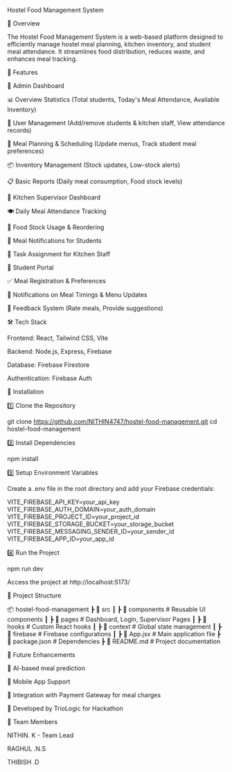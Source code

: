 Hostel Food Management System

📖 Overview

The Hostel Food Management System is a web-based platform designed to efficiently manage hostel meal planning, kitchen inventory, and student meal attendance. It streamlines food distribution, reduces waste, and enhances meal tracking.


🚀 Features


🔹 Admin Dashboard

📊 Overview Statistics (Total students, Today's Meal Attendance, Available Inventory)

👥 User Management (Add/remove students & kitchen staff, View attendance records)

📅 Meal Planning & Scheduling (Update menus, Track student meal preferences)

📦 Inventory Management (Stock updates, Low-stock alerts)

📋 Basic Reports (Daily meal consumption, Food stock levels)



🔹 Kitchen Supervisor Dashboard

🍽 Daily Meal Attendance Tracking

🛒 Food Stock Usage & Reordering

📢 Meal Notifications for Students

🔄 Task Assignment for Kitchen Staff



🔹 Student Portal

✅ Meal Registration & Preferences

📢 Notifications on Meal Timings & Menu Updates

📝 Feedback System (Rate meals, Provide suggestions)



🛠️ Tech Stack

Frontend: React, Tailwind CSS, Vite

Backend: Node.js, Express, Firebase

Database: Firebase Firestore

Authentication: Firebase Auth



🔧 Installation

1️⃣ Clone the Repository

git clone https://github.com/NITHIN4747/hostel-food-management.git
cd hostel-food-management

2️⃣ Install Dependencies

npm install

3️⃣ Setup Environment Variables

Create a .env file in the root directory and add your Firebase credentials:

VITE_FIREBASE_API_KEY=your_api_key
VITE_FIREBASE_AUTH_DOMAIN=your_auth_domain
VITE_FIREBASE_PROJECT_ID=your_project_id
VITE_FIREBASE_STORAGE_BUCKET=your_storage_bucket
VITE_FIREBASE_MESSAGING_SENDER_ID=your_sender_id
VITE_FIREBASE_APP_ID=your_app_id

4️⃣ Run the Project

npm run dev

Access the project at http://localhost:5173/



📂 Project Structure

📦 hostel-food-management
 ┣ 📂 src
 ┃ ┣ 📂 components  # Reusable UI components
 ┃ ┣ 📂 pages       # Dashboard, Login, Supervisor Pages
 ┃ ┣ 📂 hooks       # Custom React hooks
 ┃ ┣ 📂 context     # Global state management
 ┃ ┣ 📂 firebase    # Firebase configurations
 ┃ ┣ 📜 App.jsx     # Main application file
 ┣ 📜 package.json  # Dependencies
 ┣ 📜 README.md     # Project documentation

 

📝 Future Enhancements

📌 AI-based meal prediction

📌 Mobile App Support

📌 Integration with Payment Gateway for meal charges



🚀 Developed by TrioLogic for Hackathon

👥 Team Members

NITHIN. K - Team Lead

RAGHUL .N.S

THIBISH .D


